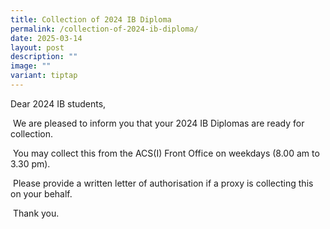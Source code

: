 ```yaml
---
title: Collection of 2024 IB Diploma
permalink: /collection-of-2024-ib-diploma/
date: 2025-03-14
layout: post
description: ""
image: ""
variant: tiptap
---
```

<p>Dear 2024 IB students,&nbsp;</p>
<p>&nbsp;We are pleased to inform you that your 2024 IB Diplomas are ready
for collection.&nbsp;</p>
<p>&nbsp;You may collect this from the ACS(I) Front Office on weekdays (8.00
am to 3.30 pm).&nbsp;</p>
<p>&nbsp;Please provide a written letter of authorisation if a proxy is collecting
this on your behalf.&nbsp;</p>
<p>&nbsp;Thank you.</p>